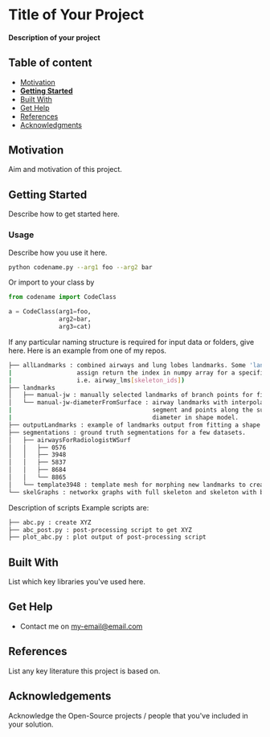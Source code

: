 # Title of Your Project 

#### Description of your project

## Table of content

- [Motivation](#motivation)
- [**Getting Started**](#getting-started)
- [Built With](#built-with)
- [Get Help](#get-help)
- [References](#references)
- [Acknowledgments](#acknowledgements)

## Motivation
Aim and motivation of this project.

## Getting Started
Describe how to get started here.

### Usage
Describe how you use it here.
```bash
python codename.py --arg1 foo --arg2 bar
```
Or import to your class by
```python
from codename import CodeClass

a = CodeClass(arg1=foo,
              arg2=bar,
              arg3=cat)
```
If any particular naming structure is required for input data or folders, give here.
Here is an example from one of my repos.
```bash
├── allLandmarks : combined airways and lung lobes landmarks. Some 'landmarkIndex' files that 
|                  assign return the index in numpy array for a specific part (for slicing 
|                  i.e. airway_lms[skeleton_ids])
├── landmarks
│   ├── manual-jw : manually selected landmarks of branch points for first two bifurcations
│   └── manual-jw-diameterFromSurface : airway landmarks with interpolated points along branch
|                                       segment and points along the surface to include 
|                                       diameter in shape model.
├── outputLandmarks : example of landmarks output from fitting a shape model to unseen data.
├── segmentations : ground truth segmentations for a few datasets.
│   ├── airwaysForRadiologistWSurf
│   │   ├── 0576
│   │   ├── 3948
│   │   ├── 5837
│   │   ├── 8684
│   │   └── 8865
│   └── template3948 : template mesh for morphing new landmarks to create a new airway mesh
└── skelGraphs : networkx graphs with full skeleton and skeleton with branch points only.
```

Description of scripts
Example scripts are:
```bash
├── abc.py : create XYZ
├── abc_post.py : post-processing script to get XYZ
├── plot_abc.py : plot output of post-processing script
```


## Built With
List which key libraries you've used here.

## Get Help
- Contact me on my-email@email.com

## References
List any key literature this project is based on.

## Acknowledgements
Acknowledge the Open-Source projects / people that you've included in your solution.
